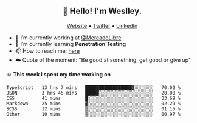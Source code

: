 <h2 align="center">👋 Hello! I'm Weslley.</h2>
<p align="center">
  <a href="http://weslleyneri.com.br">Website</a> •
  <a href="https://twitter.com/Weslley_Neri">Twitter</a> •
  <a href="https://www.linkedin.com/in/weslley-neri-3658908b">LinkedIn</a>
</p>


- 🔭 I’m currently working at [@MercadoLibre](https://github.com/mercadolibre)
- 🌱 I’m currently learning **Penetration Testing**
- 📫 How to reach me: [here](mailto:weslley39@gmail.com)
- ☁️ Quote of the moment: "Be good at something, get good or give up"

📊 **This week I spent my time working on**
<!--START_SECTION:waka-->

```text
TypeScript   13 hrs 7 mins   █████████████████▓░░░░░░░   70.02 %
JSON         3 hrs 45 mins   █████░░░░░░░░░░░░░░░░░░░░   20.00 %
CSS          41 mins         █░░░░░░░░░░░░░░░░░░░░░░░░   03.69 %
Markdown     25 mins         ▓░░░░░░░░░░░░░░░░░░░░░░░░   02.29 %
SCSS         12 mins         ▒░░░░░░░░░░░░░░░░░░░░░░░░   01.15 %
Other        10 mins         ▒░░░░░░░░░░░░░░░░░░░░░░░░   00.97 %
```

<!--END_SECTION:waka-->

<!-- Inspired by https://github.com/gruselhaus/gruselhaus -->